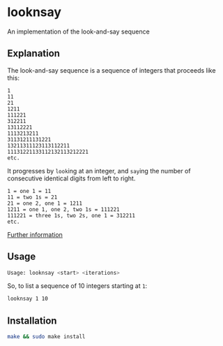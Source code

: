 # looknsay

An implementation of the look-and-say sequence

## Explanation

The look-and-say sequence is a sequence of integers that proceeds like this:

```
1
11
21
1211
111221
312211
13112221
1113213211
31131211131221
13211311123113112211
11131221133112132113212221
etc.
```

It progresses by `look`ing at an integer, and `say`ing the number of consecutive identical digits from left to right.

```
1 = one 1 = 11
11 = two 1s = 21
21 = one 2, one 1 = 1211
1211 = one 1, one 2, two 1s = 111221
111221 = three 1s, two 2s, one 1 = 312211
etc.
```

[Further information](http://en.wikipedia.org/wiki/Look-and-say_sequence)

## Usage

```bash
Usage: looknsay <start> <iterations>
```

So, to list a sequence of 10 integers starting at `1`:

```bash
looknsay 1 10
```

## Installation

```bash
make && sudo make install
```
